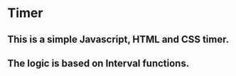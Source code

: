 # Timer
## This is a simple Javascript, HTML and CSS timer. 
## The logic is based on Interval functions.
